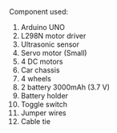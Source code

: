 Component used:
1. Arduino UNO
2. L298N motor driver 
3. Ultrasonic sensor
4. Servo motor (Small)
5. 4 DC motors
6. Car chassis
7. 4 wheels
8. 2 battery 3000mAh (3.7 V)
9. Battery holder
10. Toggle switch 
11. Jumper wires
12. Cable tie
